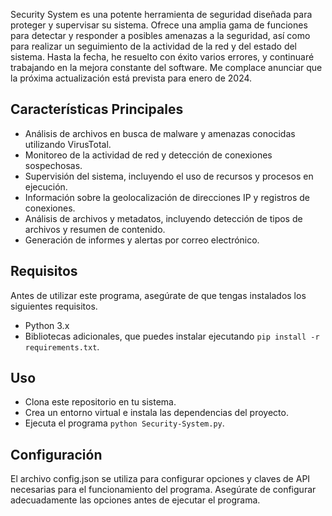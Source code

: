 Security System es una potente herramienta de seguridad diseñada para proteger y supervisar su sistema. Ofrece una amplia gama de funciones para detectar y responder a posibles amenazas a la seguridad, así como para realizar un seguimiento de la actividad de la red y del estado del sistema. Hasta la fecha, he resuelto con éxito varios errores, y continuaré trabajando en la mejora constante del software.  Me complace anunciar que la próxima actualización está prevista para enero de 2024.

## Características Principales

- Análisis de archivos en busca de malware y amenazas conocidas utilizando VirusTotal.
- Monitoreo de la actividad de red y detección de conexiones sospechosas.
- Supervisión del sistema, incluyendo el uso de recursos y procesos en ejecución.
- Información sobre la geolocalización de direcciones IP y registros de conexiones.
- Análisis de archivos y metadatos, incluyendo detección de tipos de archivos y resumen de contenido.
- Generación de informes y alertas por correo electrónico.

## Requisitos

Antes de utilizar este programa, asegúrate de que tengas instalados los siguientes requisitos.

- Python 3.x
- Bibliotecas adicionales, que puedes instalar ejecutando `pip install -r requirements.txt`.

## Uso

- Clona este repositorio en tu sistema.
- Crea un entorno virtual e instala las dependencias del proyecto.
- Ejecuta el programa `python Security-System.py`.

## Configuración

El archivo config.json se utiliza para configurar opciones y claves de API necesarias para el funcionamiento del programa. Asegúrate de configurar adecuadamente las opciones antes de ejecutar el programa.

